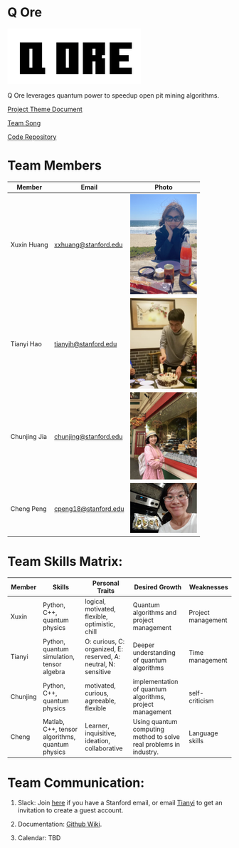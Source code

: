 # Q Ore

<img src="assets/logo.png" alt="Q Ore" width="300"/>

Q Ore leverages quantum power to speedup open pit mining algorithms.

[Project Theme Document](https://github.com/cs210/IBM-QC-Open-Pit-Mining/blob/main/IBM-Quantum-OpenPitMining-v2.pdf)

[Team Song](https://youtu.be/Lyu7-Jcyl_8)

[Code Repository](https://github.com/cs210/IBM-Quantum-Mining-Coding-Repo)

# Team Members
Member | Email | Photo
--- | --- | ---
Xuxin Huang | xxhuang@stanford.edu | <img src="assets/hxx.jpg" alt="Xuxin Huang" width="150"/>  
Tianyi Hao | tianyih@stanford.edu | <img src="assets/Tianyi_Hao.jpg" alt="Tianyi Hao" width="150"/> 
Chunjing Jia | chunjing@stanford.edu | <img src="assets/jiacj.png" alt="Chunjing Jia" width="150"/>
Cheng Peng | cpeng18@stanford.edu | <img src="assets/cpeng.jpg" alt="Cheng Peng" width="150"/>

# Team Skills Matrix:

Member | Skills | Personal Traits | Desired Growth | Weaknesses
--- | --- | --- | --- | ---
Xuxin | Python, C++, quantum physics | logical, motivated, flexible, optimistic, chill | Quantum algorithms and project management | Project management 
Tianyi | Python, quantum simulation, tensor algebra | O: curious, C: organized, E: reserved, A: neutral, N: sensitive | Deeper understanding of quantum algorithms | Time management 
Chunjing | Python, C++, quantum physics | motivated, curious, agreeable, flexible | implementation of quantum algorithms, project management | self-criticism
Cheng | Matlab, C++, tensor algorithms, quantum physics | Learner, inquisitive, ideation, collaborative | Using quantum computing method to solve real problems in industry. | Language skills

# Team Communication:
1. Slack: Join [here](stanford-pwzk.slack.com) if you have a Stanford email, or email [Tianyi](tianyih@stanford.edu) to get an invitation to create a guest account.

3. Documentation: [Github Wiki](https://github.com/cs210/IBM-QC-Open-Pit-Mining/wiki).

4. Calendar: TBD
